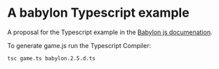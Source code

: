 # A babylon Typescript example

A proposal for the Typescript example in the [Babylon js documenation](http://doc.babylonjs.com/).

To generate game.js run the Typescript Compiler:
```
tsc game.ts babylon.2.5.d.ts
```

